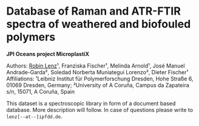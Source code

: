 # Database of Raman and ATR-FTIR spectra of weathered and biofouled polymers
**JPI Oceans project MicroplastiX**

Authors: [Robin Lenz](https://orcid.org/0000-0003-4156-7380)¹, Franziska Fischer¹, Melinda Arnold¹, José Manuel Andrade-Garda², Soledad Norberta Muniategui Lorenzo², Dieter Fischer¹ 
Affiliations: ¹Leibniz Institut für Polymerforschung Dresden, Hohe Straße 6, 01069 Dresden, Germany; ²University of A Coruña, Campus da Zapateira s/n, 15071, A Coruña, Spain

This dataset is a spectroscopic library in form of a document based database. More description will follow.
In case of questions please write to `lenz[--at--]ipfdd.de`.
